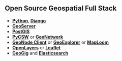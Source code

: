 ## Open Source Geospatial Full Stack

* **[Python](https://www.python.org/)**, **[Django](https://www.djangoproject.com/)**
* **[GeoServer](http://geoserver.org)**
* **[PostGIS](http://postgis.net/)**
* **[PyCSW](http://pycsw.org/)** or **[GeoNetwork](http://geonetwork-opensource.org/)**
* **[GeoNode Client](http://client.geonode.org)** or **[GeoExplorer](http://suite.opengeo.org/opengeo-docs/geoexplorer/)** or **[MapLoom](https://github.com/ROGUE-JCTD/MapLoom)**
* **[OpenLayers](http://openlayers.org/)** or **[Leaflet](http://leafletjs.com/)**
* **[GeoGig](http://geogig.org/)** and **[Elasticsearch](https://github.com/elastic/elasticsearch)**
